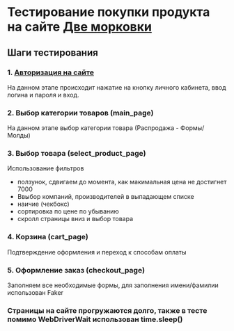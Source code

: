 # Тестирование покупки продукта на сайте [Две морковки](https://dvemorkovki.ru/)
## Шаги тестирования

### 1. [Авторизация на сайте](pages/login_page.py)
На данном этапе происходит нажатие на кнопку личного кабинета, ввод логина и пароля и вход.

### 2. Выбор категории товаров (main_page)
На данном этапе выбор категории товара (Распродажа - Формы/Молды)

### 3. Выбор товара (select_product_page)
Использование фильтров 
- ползунок, сдвигаем до момента, как макимальная цена не достигнет 7000
- Ввыбор компаний, производителей в выпадающем списке
- наичие (чекбокс)
- сортировка по цене по убыванию
- скролл страницы вниз и выбор товара

### 4. Корзина (cart_page)
Подтверждение оформления и переход к способам оплаты

### 5. Оформление заказ (checkout_page)
Заполняем все необходимые формы,
для заполнения имени/фамилии использован Faker

### Страницы на сайте прогружаются долго, также в тесте помимо WebDriverWait использован time.sleep()
